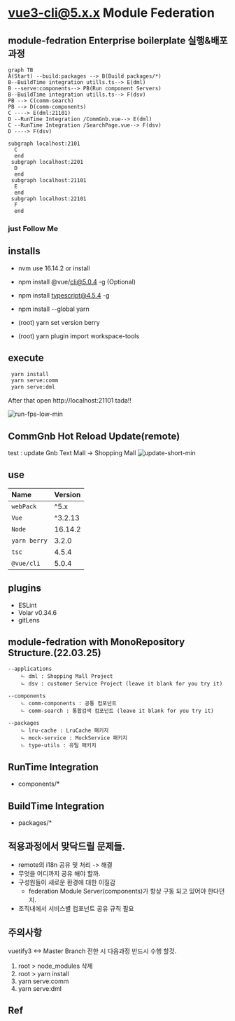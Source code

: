 # vue3-cli@5.x.x Module Federation


## module-fedration Enterprise boilerplate 실행&배포과정
```mermaid
graph TB
A(Start) --build:packages --> B(Build packages/*)
B--BuildTime integration utills.ts--> E(dml)
B --serve:components--> PB(Run component Servers)
B--BuildTime integration utills.ts--> F(dsv)
PB --> C(comm-search)
PB --> D(comm-components)
C ----> E(dml:21101)
D --RunTime Integration /CommGnb.vue--> E(dml)
C --RunTime Integration /SearchPage.vue--> F(dsv)
D ----> F(dsv)

subgraph localhost:2101
  C
  end
 subgraph localhost:2201
  D
  end
 subgraph localhost:21101
  E
  end
 subgraph localhost:22101
  F
  end
```

### just Follow Me
## installs
- nvm use 16.14.2 or install
- npm install @vue/cli@5.0.4 -g (Optional)
- npm install typescript@4.5.4 -g
- npm install --global yarn

- (root) yarn set version berry
- (root) yarn plugin import workspace-tools


## execute
```bash
 yarn install
 yarn serve:comm
 yarn serve:dml
``` 
After that open
http://localhost:21101
tada!!

![run-fps-low-min](https://user-images.githubusercontent.com/25116734/163080184-28710164-fac8-496a-bbd5-985538dabe17.gif)


## CommGnb Hot Reload Update(remote)
 test : update Gnb Text Mall -> Shopping Mall
![update-short-min](https://user-images.githubusercontent.com/25116734/163081119-7ac03d17-32d8-4e28-9705-9d30fc2e8b54.gif)


## use
Name         | Version    |
:------      | :------    |
`webPack`    | ^5.x     | 
`Vue`        | ^3.2.13    | 
`Node`       | 16.14.2    |   
`yarn berry` | 3.2.0      |  
`tsc`        | 4.5.4      |
`@vue/cli`   | 5.0.4      |

## plugins
- ESLint
- Volar v0.34.6
- gitLens


 ## module-fedration with MonoRepository Structure.(22.03.25)
~~~
--applications
    ㄴ dml : Shopping Mall Project 
    ㄴ dsv : customer Service Project (leave it blank for you try it)

--components
    ㄴ comm-components : 공통 컴포넌트
    ㄴ comm-search : 통합검색 컴포넌트 (leave it blank for you try it)

--packages
    ㄴ lru-cache : LruCache 패키지
    ㄴ mock-service : MockService 패키지
    ㄴ type-utils : 유틸 패키지
~~~

## RunTime Integration
 - components/*

## BuildTime Integration
 - packages/*


## 적용과정에서 맞닥드릴 문제들.
 - remote의 i18n 공유 및 처리 -> 해결
 - 무엇을 어디까지 공유 해야 할까.
 - 구성원들이 새로운 환경에 대한 이질감
    - federation Module Server(components)가 항상 구동 되고 있어야 한다던지.
 - 조직내에서 서비스별 컴포넌트 공유 규칙 필요
 
  ## 주의사항
  vuetify3 <-> Master Branch 전한 시 다음과정 반드시 수행 할것.
   1. root > node_modules 삭제 
   2. root > yarn install 
   3. yarn serve:comm
   4. yarn serve:dml 


## Ref
